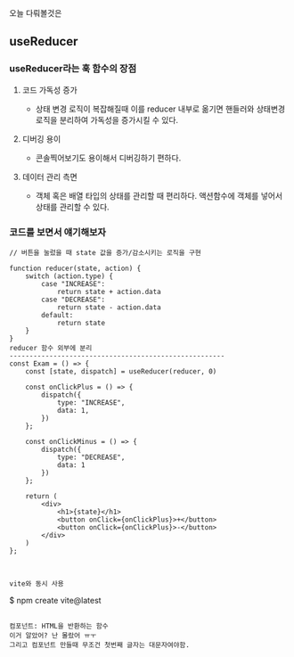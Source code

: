 오늘 다뤄볼것은 
## useReducer 

### useReducer라는 훅 함수의 장점
1. 코드 가독성 증가
    - 상태 변경 로직이 복잡해질때 이를 reducer 내부로 옮기면 핸들러와 상태변경로직을 분리하여 가독성을 증가시킬 수 있다.

2. 디버깅 용이
    - 콘솔찍어보기도 용이해서 디버깅하기 편하다.

3. 데이터 관리 측면
    - 객체 혹은 배열 타입의 상태를 관리할 때 편리하다. 액션함수에 객체를 넣어서 상태를 관리할 수 있다.

### 코드를 보면서 얘기해보자

```
// 버튼을 눌렀을 때 state 값을 증가/감소시키는 로직을 구현

function reducer(state, action) {
    switch (action.type) {
        case "INCREASE":
            return state + action.data
        case "DECREASE":
            return state - action.data
        default:
            return state
    }
}
reducer 함수 외부에 분리
------------------------------------------------------
const Exam = () => {
    const [state, dispatch] = useReducer(reducer, 0)
    
    const onClickPlus = () => {
        dispatch({
            type: "INCREASE",
            data: 1,
        })
    };

    const onClickMinus = () => {
        dispatch({
            type: "DECREASE",
            data: 1
        })
    };

    return (
        <div>
            <h1>{state}</h1>
            <button onClick={onClickPlus}>+</button>
            <button onClick={onClickPlus}>-</button>
        </div>
    )
};



vite와 동시 사용
```
$ npm create vite@latest
```

컴포넌트: HTML을 반환하는 함수
이거 알았어? 난 몰랐어 ㅠㅜ
그리고 컴포넌트 만들때 무조건 첫번째 글자는 대문자여야함.